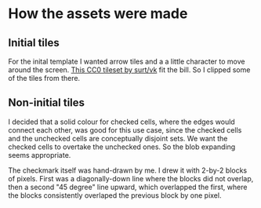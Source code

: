 # How the assets were made

## Initial tiles

For the inital template I wanted arrow tiles and a a little character to move around the screen. [This CC0 tileset by surt/vk](https://opengameart.org/content/roblocks) fit the bill. So I clipped some of the tiles from there.

## Non-initial tiles

I decided that a solid colour for checked cells, where the edges would connect each other, was good for this use case, since the checked cells and the unchecked cells are conceptually disjoint sets. We want the checked cells to overtake the unchecked ones. So the blob expanding seems appropriate.

The checkmark itself was hand-drawn by me. I drew it with 2-by-2 blocks of pixels. First was a diagonally-down line where the blocks did not overlap, then a second "45 degree" line upward, which overlapped the first, where the blocks consistently overlaped the previous block by one pixel.